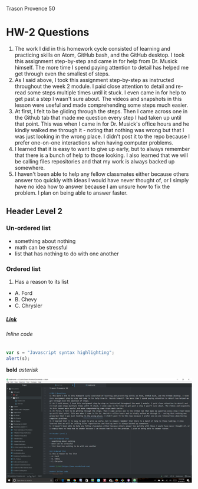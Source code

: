 Trason Provence 50

# HW-2 Questions
1. The work I did in this homework cycle consisted of learning and practicing skills on Atom, GitHub bash, and the GitHub desktop. I took this assignment step-by-step and came in for help from Dr. Musick himself. The more time I spend paying attention to detail has helped me get through even the smallest of steps.
2. As I said above, I took this assignment step-by-step as instructed throughout the week 2 module. I paid close attention to detail and re-read some steps multiple times until it stuck. I even came in for help to get past a step I wasn't sure about. The videos and snapshots in this lesson were useful and made comprehending some steps much easier.
3. At first, I felt to be gliding through the steps. Then I came across one in the Github tab that made me question every step I had taken up until that point. This was when I came in for Dr. Musick's office hours and he kindly walked me through it - noting that nothing was wrong but that I was just looking in the wrong place. I didn't post it to the repo because I prefer one-on-one interactions when having computer problems.
4. I learned that it is easy to want to give up early, but to always remember that there is a bunch of help to those looking. I also learned that we will be calling files repositories and that my work is always backed up somewhere.
5. I haven't been able to help any fellow classmates either because others answer too quickly with ideas I would have never thought of, or I simply have no idea how to answer because I am unsure how to fix the problem. I plan on being able to answer faster.

## Header Level 2

### Un-ordered list
- something about nothing
- math can be stressful
- list that has nothing to do with one another

### Ordered list
1. Has a reason to its list
- A. Ford
- B. Chevy
- C. Chrysler

##### [Link](https://www.soundcloud.com)

###### Inline code
```javascript
var s = "Javascript syntax highlighting";
alert(s);
```

**bold**
*asterisk*

![Image of my editor](ScreenShot.png)
